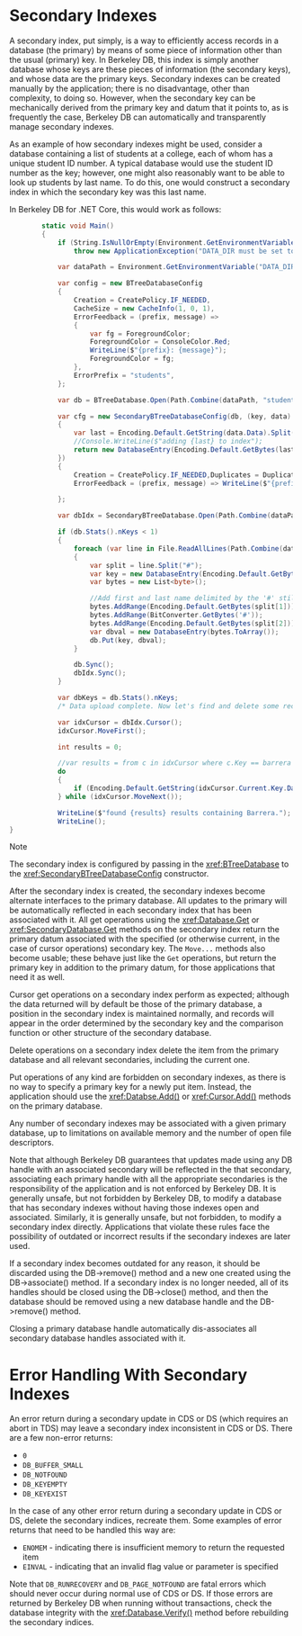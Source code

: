 # Secondary Indexes

A secondary index, put simply, is a way to efficiently access records in a database (the primary) by means of some piece of information other than the usual (primary) key. In Berkeley DB, this index is simply another database whose keys are these pieces of information (the secondary keys), and whose data are the primary keys. Secondary indexes can be created manually by the application; there is no disadvantage, other than complexity, to doing so. However, when the secondary key can be mechanically derived from the primary key and datum that it points to, as is frequently the case, Berkeley DB can automatically and transparently manage secondary indexes.

As an example of how secondary indexes might be used, consider a database containing a list of students at a college, each of whom has a unique student ID number. A typical database would use the student ID number as the key; however, one might also reasonably want to be able to look up students by last name. To do this, one would construct a secondary index in which the secondary key was this last name.

In Berkeley DB for .NET Core, this would work as follows:

```csharp
        static void Main()
        {
            if (String.IsNullOrEmpty(Environment.GetEnvironmentVariable("DATA_DIR")))
                throw new ApplicationException("DATA_DIR must be set to the directory containing student data!");

            var dataPath = Environment.GetEnvironmentVariable("DATA_DIR");

            var config = new BTreeDatabaseConfig
            {                
                Creation = CreatePolicy.IF_NEEDED,
                CacheSize = new CacheInfo(1, 0, 1),
                ErrorFeedback = (prefix, message) =>
                {
                    var fg = ForegroundColor;
                    ForegroundColor = ConsoleColor.Red;
                    WriteLine($"{prefix}: {message}");
                    ForegroundColor = fg;
                },
                ErrorPrefix = "students",                
            };

            var db = BTreeDatabase.Open(Path.Combine(dataPath, "students.db"), config);

            var cfg = new SecondaryBTreeDatabaseConfig(db, (key, data) =>
            {
                var last = Encoding.Default.GetString(data.Data).Split('#').Last();
                //Console.WriteLine($"adding {last} to index");
                return new DatabaseEntry(Encoding.Default.GetBytes(last));
            })
            {
                Creation = CreatePolicy.IF_NEEDED,Duplicates = DuplicatesPolicy.SORTED,
                ErrorFeedback = (prefix, message) => WriteLine($"{prefix}: {message}")

            };

            var dbIdx = SecondaryBTreeDatabase.Open(Path.Combine(dataPath, "studentsIdx.db"), cfg);

            if (db.Stats().nKeys < 1)
            {
                foreach (var line in File.ReadAllLines(Path.Combine(dataPath, "students.csv")))
                {
                    var split = line.Split("#");
                    var key = new DatabaseEntry(Encoding.Default.GetBytes(split[0]));
                    var bytes = new List<byte>();

                    //Add first and last name delimited by the '#' still
                    bytes.AddRange(Encoding.Default.GetBytes(split[1]));
                    bytes.AddRange(BitConverter.GetBytes('#'));
                    bytes.AddRange(Encoding.Default.GetBytes(split[2]));
                    var dbval = new DatabaseEntry(bytes.ToArray());
                    db.Put(key, dbval);
                }

                db.Sync();
                dbIdx.Sync();
            }

            var dbKeys = db.Stats().nKeys;            
            /* Data upload complete. Now let's find and delete some records. */

            var idxCursor = dbIdx.Cursor();
            idxCursor.MoveFirst();

            int results = 0;

            //var results = from c in idxCursor where c.Key == barrera select c;
            do
            {
                if (Encoding.Default.GetString(idxCursor.Current.Key.Data) == "Barrera") results++;
            } while (idxCursor.MoveNext());

            WriteLine($"found {results} results containing Barrera.");
            WriteLine();
}
```

> [!NOTE]
> The secondary index is configured by passing in the <xref:BTreeDatabase> to the <xref:SecondaryBTreeDatabaseConfig> constructor.

After the secondary index is created, the secondary indexes become alternate interfaces to the primary database. All updates to the primary will be automatically reflected in each secondary index that has been associated with it. All get operations using the <xref:Database.Get> or <xref:SecondaryDatabase.Get> methods on the secondary index return the primary datum associated with the specified (or otherwise current, in the case of cursor operations) secondary key. The `Move...` methods also become usable; these behave just like the `Get` operations, but return the primary key in addition to the primary datum, for those applications that need it as well.

Cursor get operations on a secondary index perform as expected; although the data returned will by default be those of the primary database, a position in the secondary index is maintained normally, and records will appear in the order determined by the secondary key and the comparison function or other structure of the secondary database.

Delete operations on a secondary index delete the item from the primary database and all relevant secondaries, including the current one.

Put operations of any kind are forbidden on secondary indexes, as there is no way to specify a primary key for a newly put item. Instead, the application should use the <xref:Databse.Add()> or <xref:Cursor.Add()> methods on the primary database.

Any number of secondary indexes may be associated with a given primary database, up to limitations on available memory and the number of open file descriptors.

Note that although Berkeley DB guarantees that updates made using any DB handle with an associated secondary will be reflected in the that secondary, associating each primary handle with all the appropriate secondaries is the responsibility of the application and is not enforced by Berkeley DB. It is generally unsafe, but not forbidden by Berkeley DB, to modify a database that has secondary indexes without having those indexes open and associated. Similarly, it is generally unsafe, but not forbidden, to modify a secondary index directly. Applications that violate these rules face the possibility of outdated or incorrect results if the secondary indexes are later used.

If a secondary index becomes outdated for any reason, it should be discarded using the DB->remove() method and a new one created using the DB->associate() method. If a secondary index is no longer needed, all of its handles should be closed using the DB->close() method, and then the database should be removed using a new database handle and the DB->remove() method.

Closing a primary database handle automatically dis-associates all secondary database handles associated with it.

# Error Handling With Secondary Indexes
An error return during a secondary update in CDS or DS (which requires an abort in TDS) may leave a secondary index inconsistent in CDS or DS. There are a few non-error returns:

- `0`
- `DB_BUFFER_SMALL`
- `DB_NOTFOUND`
- `DB_KEYEMPTY`
- `DB_KEYEXIST`

In the case of any other error return during a secondary update in CDS or DS, delete the secondary indices, recreate them. Some examples of error returns that need to be handled this way are:

- `ENOMEM` - indicating there is insufficient memory to return the requested item
- `EINVAL` - indicating that an invalid flag value or parameter is specified

Note that `DB_RUNRECOVERY` and `DB_PAGE_NOTFOUND` are fatal errors which should never occur during normal use of CDS or DS. If those errors are returned by Berkeley DB when running without transactions, check the database integrity with the <xref:Database.Verify()> method before rebuilding the secondary indices.